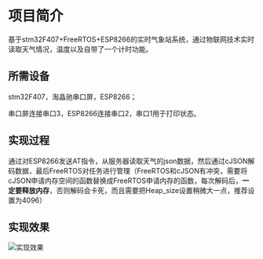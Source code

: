 # 项目简介

基于stm32F407+FreeRTOS+ESP8266的实时气象站系统，通过物联网技术实时读取天气情况，温度以及自带了一个计时功能。

## 所需设备

stm32F407，淘晶驰串口屏，ESP8266；

串口屏连接串口3，ESP8266连接串口2，串口1用于打印状态。

## 实现过程

通过对ESP8266发送AT指令，从服务器读取天气的json数据，然后通过cJSON解码数据，最后FreeRTOS对任务进行管理（FreeRTOS和cJSON有冲突，需要将cJSON申请内存空间的函数替换成FreeRTOS申请内存的函数，每次解码后，**一定要释放内存**，否则解码会卡死，而且需要把Heap_size设置稍微大一点，推荐设置为4096）

## 实现效果

![实现效果](https://img-blog.csdnimg.cn/20200625171702401.JPG?x-oss-process=image/watermark,type_ZmFuZ3poZW5naGVpdGk,shadow_10,text_aHR0cHM6Ly9ibG9nLmNzZG4ubmV0L25hbWVfbG9uZ21pbmc=,size_16,color_FFFFFF,t_70)
